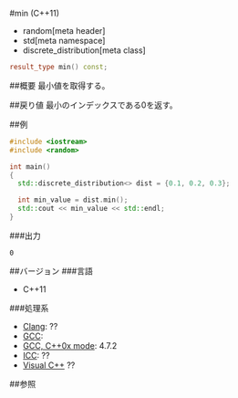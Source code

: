#min (C++11)
* random[meta header]
* std[meta namespace]
* discrete_distribution[meta class]

```cpp
result_type min() const;
```

##概要
最小値を取得する。


##戻り値
最小のインデックスである0を返す。


##例
```cpp
#include <iostream>
#include <random>

int main()
{
  std::discrete_distribution<> dist = {0.1, 0.2, 0.3};

  int min_value = dist.min();
  std::cout << min_value << std::endl;
}
```

###出力
```
0
```

##バージョン
###言語
- C++11

###処理系
- [Clang](/implementation.md#clang): ??
- [GCC](/implementation.md#gcc): 
- [GCC, C++0x mode](/implementation.md#gcc): 4.7.2
- [ICC](/implementation.md#icc): ??
- [Visual C++](/implementation.md#visual_cpp) ??


##参照


